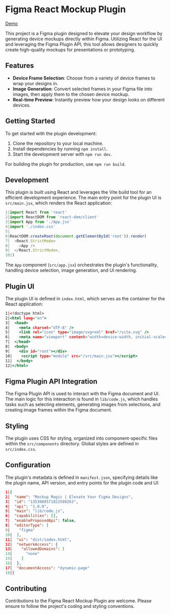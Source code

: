 # Figma React Mockup Plugin

[Demo](https://www.figma.com/community/plugin/1353080571822508263/mockup-magic-elevate-your-figma-designs)

This project is a Figma plugin designed to elevate your design workflow by generating device mockups directly within Figma. Utilizing React for the UI and leveraging the Figma Plugin API, this tool allows designers to quickly create high-quality mockups for presentations or prototyping.

## Features

- **Device Frame Selection**: Choose from a variety of device frames to wrap your designs in.
- **Image Generation**: Convert selected frames in your Figma file into images, then apply them to the chosen device mockup.
- **Real-time Preview**: Instantly preview how your design looks on different devices.

## Getting Started

To get started with the plugin development:

1. Clone the repository to your local machine.
2. Install dependencies by running `npm install`.
3. Start the development server with `npm run dev`.

For building the plugin for production, use `npm run build`.

## Development

This plugin is built using React and leverages the Vite build tool for an efficient development experience. The main entry point for the plugin UI is `src/main.jsx`, which renders the React application:

```javascript:src/main.jsx
1|import React from 'react'
2|import ReactDOM from 'react-dom/client'
3|import App from './App.jsx'
4|import './index.css'
5|
6|ReactDOM.createRoot(document.getElementById('root')).render(
7|  <React.StrictMode>
8|    <App />
9|  </React.StrictMode>,
10|)
```

The `App` component (`src/app.jsx`) orchestrates the plugin's functionality, handling device selection, image generation, and UI rendering.

## Plugin UI

The plugin UI is defined in `index.html`, which serves as the container for the React application:

```html:index.html
1|<!doctype html>
2|<html lang="en">
3|  <head>
4|    <meta charset="UTF-8" />
5|    <link rel="icon" type="image/svg+xml" href="/vite.svg" />
6|    <meta name="viewport" content="width=device-width, initial-scale=1.0" />
7|  </head>
8|  <body>
9|    <div id="root"></div>
10|    <script type="module" src="/src/main.jsx"></script>
11|  </body>
12|</html>
```

## Figma Plugin API Integration

The Figma Plugin API is used to interact with the Figma document and UI. The main logic for this interaction is found in `lib/code.js`, which handles tasks such as selecting elements, generating images from selections, and creating image frames within the Figma document.

## Styling

The plugin uses CSS for styling, organized into component-specific files within the `src/components` directory. Global styles are defined in `src/index.css`.

## Configuration

The plugin's metadata is defined in `manifest.json`, specifying details like the plugin name, API version, and entry points for the plugin code and UI:

```json:manifest.json
1|{
2|  "name": "Mockup Magic | Elevate Your Figma Designs",
3|  "id": "1353080571822508263",
4|  "api": "1.0.0",
5|  "main": "lib/code.js",
6|  "capabilities": [],
7|  "enableProposedApi": false,
8|  "editorType": [
9|    "figma"
10|  ],
11|  "ui": "dist/index.html",
12|  "networkAccess": {
13|    "allowedDomains": [
14|      "none"
15|    ]
16|  },
17|  "documentAccess": "dynamic-page"
18|}
```

## Contributing

Contributions to the Figma React Mockup Plugin are welcome. Please ensure to follow the project's coding and styling conventions.